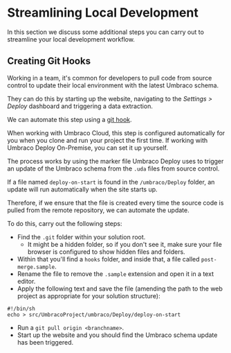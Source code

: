 # Streamlining Local Development

In this section we discuss some additional steps you can carry out to streamline your local development workflow.

## Creating Git Hooks

Working in a team, it's common for developers to pull code from source control to update their local environment with the latest Umbraco schema.

They can do this by starting up the website, navigating to the _Settings > Deploy_ dashboard and triggering a data extraction.

We can automate this step using a [git hook](https://www.atlassian.com/git/tutorials/git-hooks).

When working with Umbraco Cloud, this step is configured automatically for you when you clone and run your project the first time. If working with Umbraco Deploy On-Premise, you can set it up yourself.

The process works by using the marker file Umbraco Deploy uses to trigger an update of the Umbraco schema from the `.uda` files from source control.

If a file named `deploy-on-start` is found in the `/umbraco/Deploy` folder, an update will run automatically when the site starts up.

Therefore, if we ensure that the file is created every time the source code is pulled from the remote repository, we can automate the update.

To do this, carry out the following steps:

* Find the `.git` folder within your solution root.
  * It might be a hidden folder, so if you don't see it, make sure your file browser is configured to show hidden files and folders.
* Within that you'll find a `hooks` folder, and inside that, a file called `post-merge.sample`.
* Rename the file to remove the `.sample` extension and open it in a text editor.
* Apply the following text and save the file (amending the path to the web project as appropriate for your solution structure):

```
#!/bin/sh
echo > src/UmbracoProject/umbraco/Deploy/deploy-on-start
```

* Run a `git pull origin <branchname>`.
* Start up the website and you should find the Umbraco schema update has been triggered.
